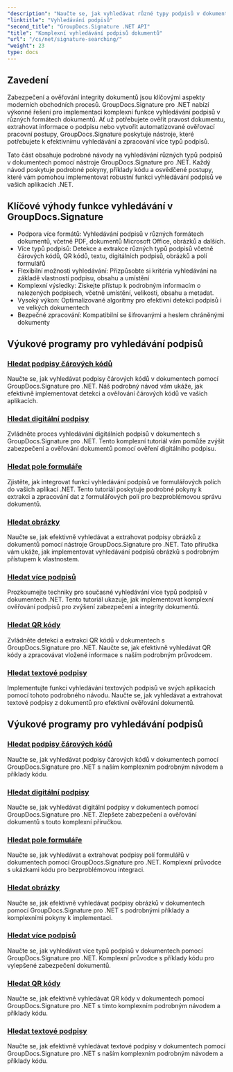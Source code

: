 ```yaml
---
"description": "Naučte se, jak vyhledávat různé typy podpisů v dokumentech .NET pomocí GroupDocs.Signature. Komplexní návody pro vyhledávání podpisů v čárových kódech, digitálních podpisech, textových podpisech, QR kódech, obrázcích a formulářových polích."
"linktitle": "Vyhledávání podpisů"
"second_title": "GroupDocs.Signature .NET API"
"title": "Komplexní vyhledávání podpisů dokumentů"
"url": "/cs/net/signature-searching/"
"weight": 23
type: docs
---
```

## Zavedení

Zabezpečení a ověřování integrity dokumentů jsou klíčovými aspekty moderních obchodních procesů. GroupDocs.Signature pro .NET nabízí výkonné řešení pro implementaci komplexní funkce vyhledávání podpisů v různých formátech dokumentů. Ať už potřebujete ověřit pravost dokumentu, extrahovat informace o podpisu nebo vytvořit automatizované ověřovací pracovní postupy, GroupDocs.Signature poskytuje nástroje, které potřebujete k efektivnímu vyhledávání a zpracování více typů podpisů.

Tato část obsahuje podrobné návody na vyhledávání různých typů podpisů v dokumentech pomocí nástroje GroupDocs.Signature pro .NET. Každý návod poskytuje podrobné pokyny, příklady kódu a osvědčené postupy, které vám pomohou implementovat robustní funkci vyhledávání podpisů ve vašich aplikacích .NET.

## Klíčové výhody funkce vyhledávání v GroupDocs.Signature

- Podpora více formátů: Vyhledávání podpisů v různých formátech dokumentů, včetně PDF, dokumentů Microsoft Office, obrázků a dalších.
- Více typů podpisů: Detekce a extrakce různých typů podpisů včetně čárových kódů, QR kódů, textu, digitálních podpisů, obrázků a polí formulářů
- Flexibilní možnosti vyhledávání: Přizpůsobte si kritéria vyhledávání na základě vlastností podpisu, obsahu a umístění
- Komplexní výsledky: Získejte přístup k podrobným informacím o nalezených podpisech, včetně umístění, velikosti, obsahu a metadat.
- Vysoký výkon: Optimalizované algoritmy pro efektivní detekci podpisů i ve velkých dokumentech
- Bezpečné zpracování: Kompatibilní se šifrovanými a heslem chráněnými dokumenty

## Výukové programy pro vyhledávání podpisů

### [Hledat podpisy čárových kódů](./search-for-barcode/)
Naučte se, jak vyhledávat podpisy čárových kódů v dokumentech pomocí GroupDocs.Signature pro .NET. Náš podrobný návod vám ukáže, jak efektivně implementovat detekci a ověřování čárových kódů ve vašich aplikacích.

### [Hledat digitální podpisy](./search-for-digital-signatures/)
Zvládněte proces vyhledávání digitálních podpisů v dokumentech s GroupDocs.Signature pro .NET. Tento komplexní tutoriál vám pomůže zvýšit zabezpečení a ověřování dokumentů pomocí ověření digitálního podpisu.

### [Hledat pole formuláře](./search-for-form-fields/)
Zjistěte, jak integrovat funkci vyhledávání podpisů ve formulářových polích do vašich aplikací .NET. Tento tutoriál poskytuje podrobné pokyny k extrakci a zpracování dat z formulářových polí pro bezproblémovou správu dokumentů.

### [Hledat obrázky](./search-for-images/)
Naučte se, jak efektivně vyhledávat a extrahovat podpisy obrázků z dokumentů pomocí nástroje GroupDocs.Signature pro .NET. Tato příručka vám ukáže, jak implementovat vyhledávání podpisů obrázků s podrobným přístupem k vlastnostem.

### [Hledat více podpisů](./search-for-multiple-signatures/)
Prozkoumejte techniky pro současné vyhledávání více typů podpisů v dokumentech .NET. Tento tutoriál ukazuje, jak implementovat komplexní ověřování podpisů pro zvýšení zabezpečení a integrity dokumentů.

### [Hledat QR kódy](./search-for-qr-codes/)
Zvládněte detekci a extrakci QR kódů v dokumentech s GroupDocs.Signature pro .NET. Naučte se, jak efektivně vyhledávat QR kódy a zpracovávat vložené informace s naším podrobným průvodcem.

### [Hledat textové podpisy](./search-for-text-signatures/)
Implementujte funkci vyhledávání textových podpisů ve svých aplikacích pomocí tohoto podrobného návodu. Naučte se, jak vyhledávat a extrahovat textové podpisy z dokumentů pro efektivní ověřování dokumentů.

## Výukové programy pro vyhledávání podpisů
### [Hledat podpisy čárových kódů](./search-for-barcode/)
Naučte se, jak vyhledávat podpisy čárových kódů v dokumentech pomocí GroupDocs.Signature pro .NET s naším komplexním podrobným návodem a příklady kódu.

### [Hledat digitální podpisy](./search-for-digital-signatures/)
Naučte se, jak vyhledávat digitální podpisy v dokumentech pomocí GroupDocs.Signature pro .NET. Zlepšete zabezpečení a ověřování dokumentů s touto komplexní příručkou.

### [Hledat pole formuláře](./search-for-form-fields/)
Naučte se, jak vyhledávat a extrahovat podpisy polí formulářů v dokumentech pomocí GroupDocs.Signature pro .NET. Komplexní průvodce s ukázkami kódu pro bezproblémovou integraci.

### [Hledat obrázky](./search-for-images/)
Naučte se, jak efektivně vyhledávat podpisy obrázků v dokumentech pomocí GroupDocs.Signature pro .NET s podrobnými příklady a komplexními pokyny k implementaci.

### [Hledat více podpisů](./search-for-multiple-signatures/)
Naučte se, jak vyhledávat více typů podpisů v dokumentech pomocí GroupDocs.Signature pro .NET. Komplexní průvodce s příklady kódu pro vylepšené zabezpečení dokumentů.

### [Hledat QR kódy](./search-for-qr-codes/)
Naučte se, jak efektivně vyhledávat QR kódy v dokumentech pomocí GroupDocs.Signature pro .NET s tímto komplexním podrobným návodem a příklady kódu.

### [Hledat textové podpisy](./search-for-text-signatures/)
Naučte se, jak efektivně vyhledávat textové podpisy v dokumentech pomocí GroupDocs.Signature pro .NET s naším komplexním podrobným návodem a příklady kódu.